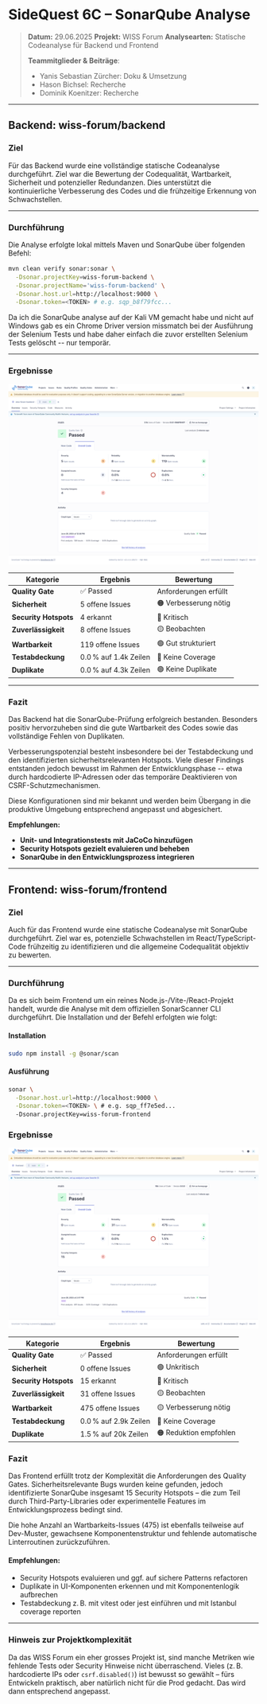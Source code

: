 # SideQuest 6C – SonarQube Analyse

> **Datum:** 29.06.2025
> **Projekt:** WISS Forum
> **Analysearten:** Statische Codeanalyse für Backend und Frontend
>
> **Teammitglieder & Beiträge**: 
>   - Yanis Sebastian Zürcher: Doku & Umsetzung
>   - Hason Bichsel: Recherche
>   - Dominik Koenitzer: Recherche

---

## Backend: wiss-forum/backend

### Ziel

Für das Backend wurde eine vollständige statische Codeanalyse durchgeführt. Ziel war die Bewertung der Codequalität, Wartbarkeit, Sicherheit und potenzieller Redundanzen. Dies unterstützt die kontinuierliche Verbesserung des Codes und die frühzeitige Erkennung von Schwachstellen.

---

### Durchführung

Die Analyse erfolgte lokal mittels Maven und SonarQube über folgenden Befehl:

```bash
mvn clean verify sonar:sonar \
  -Dsonar.projectKey=wiss-forum-backend \
  -Dsonar.projectName='wiss-forum-backend' \
  -Dsonar.host.url=http://localhost:9000 \
  -Dsonar.token=<TOKEN> # e.g. sqp_b8f79fcc...
```

Da ich die SonarQube analyse auf der Kali VM gemacht habe und nicht auf Windows gab es ein Chrome Driver version missmatch bei der Ausführung der Selenium Tests und habe daher einfach die zuvor erstellten Selenium Tests gelöscht -- nur temporär.



---

### Ergebnisse

![SonarQube Analyseergebnis – Backend](./images/backend.png)

| Kategorie             | Ergebnis              | Bewertung             |
| --------------------- | --------------------- | --------------------- |
| **Quality Gate**      | ✅ Passed              | Anforderungen erfüllt |
| **Sicherheit**        | 5 offene Issues       | 🟠 Verbesserung nötig |
| **Security Hotspots** | 4 erkannt             | 🔴 Kritisch           |
| **Zuverlässigkeit**   | 8 offene Issues       | 🟡 Beobachten         |
| **Wartbarkeit**       | 119 offene Issues     | 🟢 Gut strukturiert   |
| **Testabdeckung**     | 0.0 % auf 1.4k Zeilen | 🔴 Keine Coverage     |
| **Duplikate**         | 0.0 % auf 4.3k Zeilen | 🟢 Keine Duplikate    |

---

### Fazit

Das Backend hat die SonarQube-Prüfung erfolgreich bestanden. Besonders positiv hervorzuheben sind die gute Wartbarkeit des Codes sowie das vollständige Fehlen von Duplikaten.

Verbesserungspotenzial besteht insbesondere bei der Testabdeckung und den identifizierten sicherheitsrelevanten Hotspots. Viele dieser Findings entstanden jedoch bewusst im Rahmen der Entwicklungsphase -- etwa durch hardcodierte IP-Adressen oder das temporäre Deaktivieren von CSRF-Schutzmechanismen.

Diese Konfigurationen sind mir bekannt und werden beim Übergang in die produktive Umgebung entsprechend angepasst und abgesichert.

**Empfehlungen:**

* **Unit- und Integrationstests mit JaCoCo hinzufügen**
* **Security Hotspots gezielt evaluieren und beheben**
* **SonarQube in den Entwicklungsprozess integrieren**

---

## Frontend: wiss-forum/frontend

### Ziel

Auch für das Frontend wurde eine statische Codeanalyse mit SonarQube durchgeführt. Ziel war es, potenzielle Schwachstellen im React/TypeScript-Code frühzeitig zu identifizieren und die allgemeine Codequalität objektiv zu bewerten.

---

### Durchführung

Da es sich beim Frontend um ein reines Node.js-/Vite-/React-Projekt handelt, wurde die Analyse mit dem offiziellen SonarScanner CLI durchgeführt. Die Installation und der Befehl erfolgten wie folgt:

#### Installation

```bash
sudo npm install -g @sonar/scan
```

#### Ausführung
```bash
sonar \
  -Dsonar.host.url=http://localhost:9000 \
  -Dsonar.token=<TOKEN> \ # e.g. sqp_ff7e5ed...
  -Dsonar.projectKey=wiss-forum-frontend
```

### Ergebnisse

![SonarQube Analyseergebnis – Frontend](./images/frontend.png)

| Kategorie             | Ergebnis              | Bewertung              |
| --------------------- | --------------------- | ---------------------- |
| **Quality Gate**      | ✅ Passed              | Anforderungen erfüllt  |
| **Sicherheit**        | 0 offene Issues       | 🟢 Unkritisch          |
| **Security Hotspots** | 15 erkannt            | 🔴 Kritisch            |
| **Zuverlässigkeit**   | 31 offene Issues      | 🟡 Beobachten          |
| **Wartbarkeit**       | 475 offene Issues     | 🟡 Verbesserung nötig  |
| **Testabdeckung**     | 0.0 % auf 2.9k Zeilen | 🔴 Keine Coverage      |
| **Duplikate**         | 1.5 % auf 20k Zeilen  | 🟠 Reduktion empfohlen |


### Fazit
Das Frontend erfüllt trotz der Komplexität die Anforderungen des Quality Gates. Sicherheitsrelevante Bugs wurden keine gefunden, jedoch identifizierte SonarQube insgesamt 15 Security Hotspots – die zum Teil durch Third-Party-Libraries oder experimentelle Features im Entwicklungsprozess bedingt sind.

Die hohe Anzahl an Wartbarkeits-Issues (475) ist ebenfalls teilweise auf Dev-Muster, gewachsene Komponentenstruktur und fehlende automatische Linterroutinen zurückzuführen.

#### Empfehlungen:

* Security Hotspots evaluieren und ggf. auf sichere Patterns refactoren
* Duplikate in UI-Komponenten erkennen und mit Komponentenlogik aufbrechen
* Testabdeckung z. B. mit vitest oder jest einführen und mit Istanbul coverage reporten

---

### Hinweis zur Projektkomplexität

Da das WISS Forum ein eher grosses Projekt ist, sind manche Metriken wie fehlende Tests oder Security Hinweise nicht überraschend. Vieles (z. B. hardcodierte IPs oder `csrf.disabled()`) ist bewusst so gewählt – fürs Entwickeln praktisch, aber natürlich nicht für die Prod gedacht. Das wird dann entsprechend angepasst.



